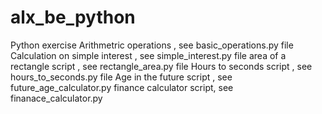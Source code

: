 # alx_be_python
Python exercise
Arithmetric operations , see basic_operations.py file
Calculation on simple interest , see simple_interest.py file
area of a rectangle script , see rectangle_area.py file
Hours to seconds script , see hours_to_seconds.py file
Age in the future script , see future_age_calculator.py
finance calculator script, see finanace_calculator.py 